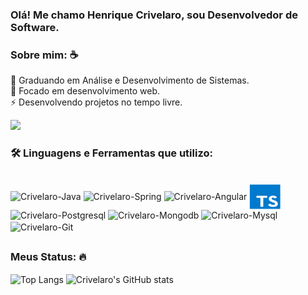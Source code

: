 ### Olá! Me chamo Henrique Crivelaro, sou Desenvolvedor de Software.

### Sobre mim: ☕

📖 Graduando em Análise e Desenvolvimento de Sistemas.<br>
📗 Focado em desenvolvimento web.<br>
⚡ Desenvolvendo projetos no tempo livre.

<div> 
  <a href="https://www.linkedin.com/in/henrique-crivelaro-072025215/" target="_blank">
    <img src="https://img.shields.io/badge/-LinkedIn-%230077B5?style=for-the-badge&logo=linkedin&logoColor=white" target="_blank">
  </a> 
</div>

### :hammer_and_wrench: Linguagens e Ferramentas que utilizo:

<div style="display: inline_block;"><br>
  <img align="center" alt="Crivelaro-Java" height="40" width="50" src="https://cdn.jsdelivr.net/gh/devicons/devicon@latest/icons/java/java-original-wordmark.svg" />
  <img  align="center" alt="Crivelaro-Spring" height="40" width="50" src="https://cdn.jsdelivr.net/gh/devicons/devicon@latest/icons/spring/spring-original.svg" />
  <img align="center" alt="Crivelaro-Angular" height="40" width="50" src="https://cdn.jsdelivr.net/gh/devicons/devicon@latest/icons/angular/angular-original.svg" />   
  <img align="center" alt="Crivelaro-Ts" height="40" width="50" src="https://raw.githubusercontent.com/devicons/devicon/master/icons/typescript/typescript-plain.svg">
  <img  align="center" alt="Crivelaro-Postgresql" height="40" width="50" src="https://cdn.jsdelivr.net/gh/devicons/devicon@latest/icons/postgresql/postgresql-original.svg" />
  <img  align="center" alt="Crivelaro-Mongodb" height="40" width="50" src="https://cdn.jsdelivr.net/gh/devicons/devicon@latest/icons/mongodb/mongodb-original-wordmark.svg" />
  <img  align="center" alt="Crivelaro-Mysql" height="40" width="50" src="https://cdn.jsdelivr.net/gh/devicons/devicon@latest/icons/mysql/mysql-original.svg" />
  <img  align="center" alt="Crivelaro-Git" height="40" width="50" src="https://cdn.jsdelivr.net/gh/devicons/devicon@latest/icons/git/git-original.svg" />
          
  
          

</div>

##

### Meus Status: :fire:

<img align="center" width="100%" height="400px" src="https://github-readme-stats.vercel.app/api/top-langs/?username=crivelarohenrique" alt="Top Langs">
<img align="center" width="100%" height="300px" src="https://github-readme-stats.vercel.app/api?username=crivelarohenrique" alt="Crivelaro's GitHub stats">

##
